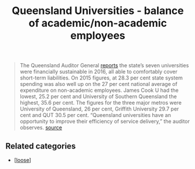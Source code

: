 ﻿---
title: Queensland Universities - balance of academic/non-academic employees
---
> The Queensland Auditor General [reports](https://www.qao.qld.gov.au/sites/all/libraries/pdf.js/web/viewer.html?file=https%3A%2F%2Fwww.qao.qld.gov.au%2Fsites%2Fqao%2Ffiles%2Freports%2Funiversities_and_grammar_schools-2016_results_of_financial_audits_report_18-2016-17.pdf&utm_medium=email&utm_source=sendpress&utm_campaign) the state’s seven universities were financially sustainable in 2016, all able to comfortably cover short-term liabilities.
> On 2015 figures, at 28.3 per cent state system spending was also well up on the 27 per cent national average of expenditure on non-academic employees. James Cook U had the lowest, 25.2 per cent and University of Southern Queensland the highest, 35.6 per cent. The figures for the three major metros were University of Queensland, 26 per cent, Griffith University 29.7 per cent and QUT 30.5 per cent.  “Queensland universities have an opportunity to improve their efficiency of service delivery,” the auditor observes. [source](http://campusmorningmail.com.au/sendpress/email/?sid=NTIw&eid=NjkwNjk1&utm_medium=email&utm_source=sendpress&utm_campaign)

## Related categories

- [[loose]]



[//begin]: # "Autogenerated link references for markdown compatibility"
[loose]: loose "Loose notes"
[//end]: # "Autogenerated link references"